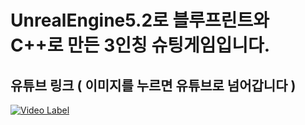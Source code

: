 # UnrealEngine5.2로 블루프린트와 C++로 만든 3인칭 슈팅게임입니다.

## 유튜브 링크 ( 이미지를 누르면 유튜브로 넘어갑니다 )

[![Video Label](http://img.youtube.com/vi/VhCWoKUkexA/0.jpg)](https://youtu.be/VhCWoKUkexA)
